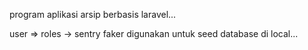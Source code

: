 program aplikasi arsip berbasis laravel...

user => roles -> sentry
faker digunakan untuk seed database di local...